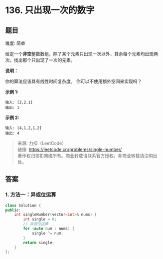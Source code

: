 # 136. 只出现一次的数字

## 题目

难度: 简单

给定一个**非空**整数数组，除了某个元素只出现一次以外，其余每个元素均出现两次。找出那个只出现了一次的元素。

**说明：**

你的算法应该具有线性时间复杂度。 你可以不使用额外空间来实现吗？

**示例 1:**

```
输入: [2,2,1]
输出: 1

```

**示例 2:**

```
输入: [4,1,2,1,2]
输出: 4
```

> 来源: 力扣（LeetCode）  
> 链接: <https://leetcode.cn/problems/single-number/>  
> 著作权归领扣网络所有。商业转载请联系官方授权，非商业转载请注明出处。

## 答案

### 1. 方法一：异或位运算

```c++
class Solution {
public:
    int singleNumber(vector<int>& nums) {
        int single = 0;
        // 异或位运算
        for (auto num : nums) {
            single ^= num;
        }
        return single;
    }
};
```
